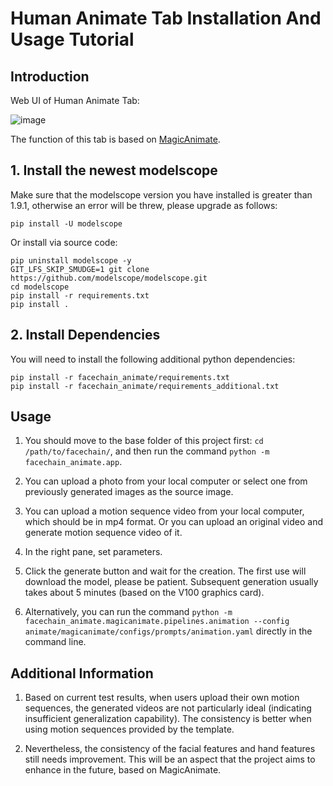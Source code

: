 # Human Animate Tab Installation And Usage Tutorial

## Introduction

Web UI of Human Animate Tab:

![image](resources/MagicAnimate/animate_page.jpg)

The function of this tab is based on [MagicAnimate](https://showlab.github.io/magicanimate/).

## 1. Install the newest modelscope

Make sure that the modelscope version you have installed is greater than 1.9.1, otherwise an error will be threw, please upgrade as follows:
```
pip install -U modelscope
```
Or install via source code:
```
pip uninstall modelscope -y
GIT_LFS_SKIP_SMUDGE=1 git clone https://github.com/modelscope/modelscope.git
cd modelscope
pip install -r requirements.txt
pip install .
```

## 2. Install Dependencies

You will need to install the following additional python dependencies:
```
pip install -r facechain_animate/requirements.txt
pip install -r facechain_animate/requirements_additional.txt
```


## Usage

1. You should move to the base folder of this project first: `cd /path/to/facechain/`, and then run the command `python -m facechain_animate.app`.

2. You can upload a photo from your local computer or select one from previously generated images as the source image.

3. You can upload a motion sequence video from your local computer, which should be in mp4 format. Or you can upload an original video and generate motion sequence video of it.

4. In the right pane, set parameters.

5. Click the generate button and wait for the creation. The first use will download the model, please be patient. Subsequent generation usually takes about 5 minutes (based on the V100 graphics card).

6. Alternatively, you can run the command `python -m facechain_animate.magicanimate.pipelines.animation --config animate/magicanimate/configs/prompts/animation.yaml` directly in the command line.

## Additional Information

1. Based on current test results, when users upload their own motion sequences, the generated videos are not particularly ideal (indicating insufficient generalization capability). The consistency is better when using motion sequences provided by the template.

2. Nevertheless, the consistency of the facial features and hand features still needs improvement. This will be an aspect that the project aims to enhance in the future, based on MagicAnimate.